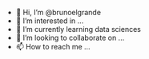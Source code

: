 - 👋 Hi, I’m @brunoelgrande
- 👀 I’m interested in ...
- 🌱 I’m currently learning data sciences
- 💞️ I’m looking to collaborate on ...
- 📫 How to reach me ...

<!---
brunoelgrande/brunoelgrande is a ✨ special ✨ repository because its `README.md` (this file) appears on your GitHub profile.
You can click the Preview link to take a look at your changes.
--->
